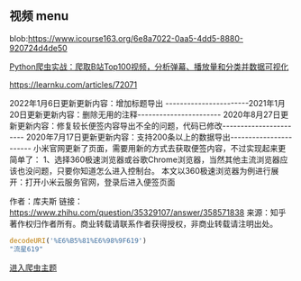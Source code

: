 ## 视频 menu
blob:https://www.icourse163.org/6e8a7022-0aa5-4dd5-8880-920724d4de50


[Python爬虫实战：爬取B站Top100视频，分析弹幕、播放量和分类并数据可视化](https://www.mintimate.cn/2022/02/13/getAndAnalysisBilibiliData/)

https://learnku.com/articles/72071

2022年1月6日更新更新内容：增加标题导出
-----------------------2021年1月20日更新更新内容：删除无用的注释-----------------------
2020年8月27日更新更新内容：修复较长便签内容导出不全的问题，代码已修改-----------------------
2020年7月17日更新更新内容：支持200条以上的数据导出-----------------------
小米官网更新了页面，需要用新的方式去获取便签内容，不过实现起来更简单了：
1、选择360极速浏览器或谷歌Chrome浏览器，当然其他主流浏览器应该也没问题，只要你知道怎么进入控制台。
本文以360极速浏览器为例进行展开：打开小米云服务官网，登录后进入便签页面

作者：库夫斯
链接：https://www.zhihu.com/question/35329107/answer/358571838
来源：知乎
著作权归作者所有。商业转载请联系作者获得授权，非商业转载请注明出处。

```js
decodeURI('%E6%B5%81%E6%98%9F619')
"流星619"
```

[进入爬虫主题](https://www.luoxiao123.cn/js-qianduan-jiami-pojie.html)